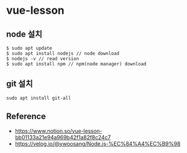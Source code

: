 # vue-lesson

## node 설치
```shell
$ sudo apt update
$ sudo apt install nodejs // node download
$ nodejs -v // read version
$ sudo apt install npm // npm(node manager) download
```

## git 설치
```shell
sudo apt install git-all
```

## Reference
- https://www.notion.so/vue-lesson-bb01133a21e94a969b42f1a82f8c24c7
- https://velog.io/@ywoosang/Node.js-%EC%84%A4%EC%B9%98
